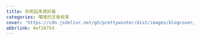 ```yaml
---
title: 你笑起来真好看
categories: 噶噫的文章收录
cover: 'https://cdn.jsdelivr.net/gh/prettywinter/dist/images/blogcover/hahaha.jpeg'
abbrlink: 4ef26754
---
```


<!-- more -->

<!-- @import "[TOC]" {cmd="toc" depthFrom=2 depthTo=6 orderedList=true} -->
